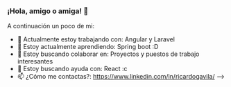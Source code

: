 ### ¡Hola, amigo o amiga! 👋

A continuación un poco de mi:

- 🔭 Actualmente estoy trabajando con: Angular y Laravel
- 🌱 Estoy actualmente aprendiendo: Spring boot :D
- 👯 Estoy buscando colaborar en: Proyectos y puestos de trabajo interesantes
- 🤔 Estoy buscando ayuda con: React :c
- 📫 ¿Cómo me contactas?: https://www.linkedin.com/in/ricardogavila/
-->

